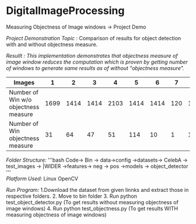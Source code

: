 # DigitalImageProcessing
Measuring Objectness of Image windows -> Project Demo

*Project Demonstration Topic :* Comparison of results for object detection with and without objectness measure. 

*Resullt : This implementation demonstrates that objectness measure of image window reduces the computation which is proven by getting number of windows to generate same results as of without "objectness measure".*

Images | 1 | 2 | 3 | 4 | 5 | 6 | 7 | 8 | 9 | 10 
----- | ----- | ----- | ----- | ----- | ----- | ----- | ----- | ----- | ----- | ----- |
Number of Win w/o objectness measure | 1699 | 1414 | 1414 | 2103 | 1414 | 1414 | 120 | 128 | 128 | 128
Number of Win objectness measure | 31 | 64 | 47 | 51 | 114 | 10 |1 | 1 | 3 | 3

*Folder Structure:*
'''bash
Code-> Bin
    -> data->config
           ->datasets-> CelebA
                     -> test_images
                     -> |WIDER
           ->features-> neg
                     -> pos
           ->models
    -> object_detector
'''    
*Platform Used:*
Linux
OpenCV

*Run Program:*
1.Download the dataset from given linnks and extract those in respective folders.
2. Move to bin folder
3. Run python test_object_detector.py (To get results without measuring objectness of image windows)
4. Run python test_objectness.py (To get results WITH measuring objectness of image windows)



